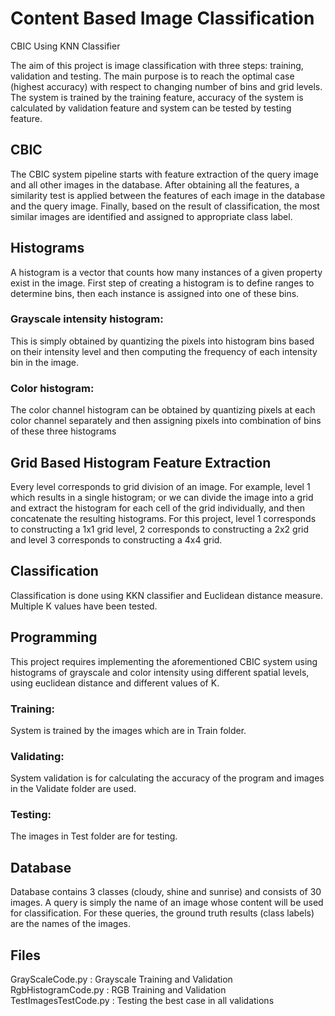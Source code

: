 # Content Based Image Classification
CBIC Using KNN Classifier

The aim of this project is image classification with three steps: training, validation and testing. The main purpose is to reach the optimal case (highest accuracy) with respect to changing number of bins and grid levels. The system is trained by the training feature, accuracy of the system is calculated by validation feature and system can be tested by testing feature.

## CBIC
The CBIC system pipeline starts with feature extraction of the query image and all other images in the database. After obtaining all the features, a similarity test is applied between the features of each image in the database and the query image. Finally, based on the result of classification, the most similar images are identified and assigned to appropriate class label.

## Histograms
A histogram is a vector that counts how many instances of a given property exist in the image. First step of creating a histogram is to define ranges to determine bins, then each instance is assigned into one of these bins. 
### Grayscale intensity histogram: 
This is simply obtained by quantizing the pixels into histogram bins based on their intensity level and then computing the frequency of each intensity bin in the image.
### Color histogram: 
The color channel histogram can be obtained by quantizing pixels at each color channel separately and then assigning pixels into combination of bins of these three histograms

## Grid Based Histogram Feature Extraction
Every level corresponds to grid division of an image. For example, level 1 which results in a single histogram; or we can divide the image into a grid and extract the histogram for each cell of the grid individually, and then concatenate the resulting histograms. For this project, level 1 corresponds to constructing a 1x1 grid level, 2 corresponds to constructing a 2x2 grid and level 3 corresponds to constructing a 4x4 grid. 

## Classification
Classification is done using KKN classifier and Euclidean distance measure. Multiple K values have been tested.

## Programming
This project requires implementing the aforementioned CBIC system using histograms of grayscale and color intensity using different spatial levels, using euclidean distance and different values of K.
### Training:
System is trained by the images which are in Train folder.
### Validating:
System validation is for calculating the accuracy of the program and images in the Validate folder are used.
### Testing:
The images in Test folder are for testing.

## Database
Database contains 3 classes (cloudy, shine and sunrise) and consists of 30 images. A query is simply the name of an image whose content will be used for classification. For these queries, the ground truth results (class labels) are the names of the images.

## Files
GrayScaleCode.py : Grayscale Training and Validation <br />
RgbHistogramCode.py : RGB Training and Validation <br />
TestImagesTestCode.py : Testing the best case in all validations

